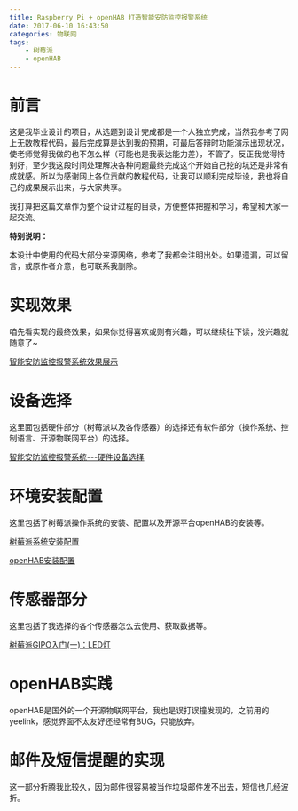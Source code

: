 ```yaml
---
title: Raspberry Pi + openHAB 打造智能安防监控报警系统
date: 2017-06-10 16:43:50
categories: 物联网
tags:
	- 树莓派
	- openHAB
---
```


# 前言

这是我毕业设计的项目，从选题到设计完成都是一个人独立完成，当然我参考了网上无数教程代码，最后完成算是达到我的预期，可最后答辩时功能演示出现状况，使老师觉得我做的也不怎么样（可能也是我表达能力差），不管了。反正我觉得特别好，至少我这段时间处理解决各种问题最终完成这个开始自己挖的坑还是非常有成就感。所以为感谢网上各位贡献的教程代码，让我可以顺利完成毕设，我也将自己的成果展示出来，与大家共享。

<!--more-->

我打算把这篇文章作为整个设计过程的目录，方便整体把握和学习，希望和大家一起交流。

**特别说明：**

本设计中使用的代码大部分来源网络，参考了我都会注明出处。如果遗漏，可以留言，或原作者介意，也可联系我删除。



# 实现效果

咱先看实现的最终效果，如果你觉得喜欢或则有兴趣，可以继续往下读，没兴趣就随意了~

[智能安防监控报警系统效果展示](http://binlv.top/2017/06/08/20170608-%E6%99%BA%E8%83%BD%E5%AE%89%E9%98%B2%E7%9B%91%E6%8E%A7%E6%8A%A5%E8%AD%A6%E7%B3%BB%E7%BB%9F%E6%95%88%E6%9E%9C%E5%B1%95%E7%A4%BA/)



# 设备选择

这里面包括硬件部分（树莓派以及各传感器）的选择还有软件部分（操作系统、控制语言、开源物联网平台）的选择。

[智能安防监控报警系统---硬件设备选择](http://binlv.top/2017/02/11/20170211-%E6%99%BA%E8%83%BD%E5%AE%89%E9%98%B2%E7%9B%91%E6%8E%A7%E6%8A%A5%E8%AD%A6%E7%B3%BB%E7%BB%9F%E8%AE%BE%E5%A4%87%E9%80%89%E6%8B%A9/)



# 环境安装配置

这里包括了树莓派操作系统的安装、配置以及开源平台openHAB的安装等。

[树莓派系统安装配置](http://binlv.top/2017/04/05/20170405-%E6%99%BA%E8%83%BD%E5%AE%89%E9%98%B2%E7%9B%91%E6%8E%A7%E6%8A%A5%E8%AD%A6%E7%B3%BB%E7%BB%9F%E7%B3%BB%E7%BB%9F%E5%AE%89%E8%A3%85/)

[openHAB安装配置](http://binlv.top/2017/05/10/20170510-OpenHab%E5%AE%89%E8%A3%85%E9%85%8D%E7%BD%AE/)



# 传感器部分

这里包括了我选择的各个传感器怎么去使用、获取数据等。

[树莓派GIPO入门(一)：LED灯](http://binlv.top/2017/04/10/20170410-%E6%A0%91%E8%8E%93%E6%B4%BEGPIO%E5%85%A5%E9%97%A8/)



# openHAB实践

openHAB是国外的一个开源物联网平台，我也是误打误撞发现的，之前用的yeelink，感觉界面不太友好还经常有BUG，只能放弃。



# 邮件及短信提醒的实现

这一部分折腾我比较久，因为邮件很容易被当作垃圾邮件发不出去，短信也几经波折。